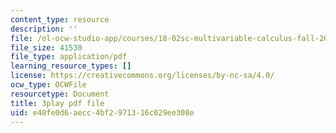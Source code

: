 ```yaml
---
content_type: resource
description: ''
file: /ol-ocw-studio-app/courses/18-02sc-multivariable-calculus-fall-2010/wu8kXZSAp20_transcript.pdf
file_size: 41530
file_type: application/pdf
learning_resource_types: []
license: https://creativecommons.org/licenses/by-nc-sa/4.0/
ocw_type: OCWFile
resourcetype: Document
title: 3play pdf file
uid: e40fe0d6-aecc-4bf2-9713-16c029ee308e
---
```

